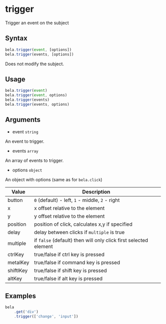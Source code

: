 # trigger

Trigger an event on the subject

## Syntax

```js
bela.trigger(event, [options])
bela.trigger(events, [options])
```
Does not modify the subject.

## Usage

```js
bela.trigger(event)
bela.trigger(event, options)
bela.trigger(events)
bela.trigger(events, options)
```

## Arguments

- event `string`

An event to trigger.

- events `array`

An array of events to trigger.

- options `object`

An object with options (same as for `bela.click`)

| Value | Description |
| ----- | ----------- |
| button | `0` (default) - left, `1` - middle, `2` - right |
| x | x offset relative to the element |
| y | y offset relative to the element |
| position | position of click, calculates x,y if specified |
| delay | delay between clicks if `multiple` is true |
| multiple | if `false` (default) then will only click first selected element |
| ctrlKey | true/false if ctrl key is pressed |
| metalKey | true/false if command key is pressed |
| shiftlKey | true/false if shift key is pressed |
| altKey | true/false if alt key is pressed |

## Examples

```js
bela
    .get('div')
    .trigger(['change', 'input'])
```